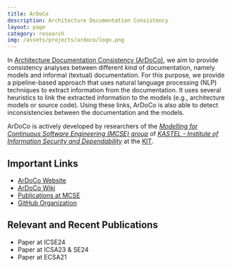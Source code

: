 ```yaml
---
title: ArDoCo
description: Architecture Documentation Consistency
layout: page
category: research
img: /assets/projects/ardoco/logo.png
---
```


In [Architecture Documentation Consistency (ArDoCo)](https://ardoco.de/), we aim to provide consistency analyses between different kind of documentation, namely models and informal (textual) documentation.
For this purpose, we provide a pipeline-based approach that uses natural language processing (NLP) techniques to extract information from the documentation.
It uses several heuristics to link the extracted information to the models (e.g., architecture models or source code).
Using these links, ArDoCo is also able to detect inconsistencies between the documentation and the models.

ArDoCo is actively developed by researchers of the _[Modelling for Continuous Software Engineering (MCSE) group](https://mcse.kastel.kit.edu)_ of _[KASTEL - Institute of Information Security and Dependability](https://kastel.kit.edu)_ at the [KIT](https://www.kit.edu).

## Important Links

- [ArDoCo Website](https://ardoco.de/)
- [ArDoCo Wiki](https://github.com/ArDoCo/Core/wiki)
- [Publications at MCSE](https://mcse.kastel.kit.edu/Projects_ArDoCo.php?tab=%5B577%5D#tabpanel-577)
- [<FAIcon icon="fa-brands fa-github" size="1x" /> GitHub Organization](https://github.com/ArDoCo)

## Relevant and Recent Publications

- Paper at ICSE24
- Paper at ICSA23 & SE24
- Paper at ECSA21
